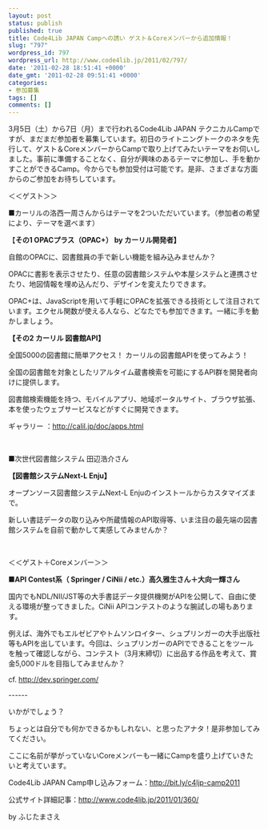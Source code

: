 ```yaml
---
layout: post
status: publish
published: true
title: Code4Lib JAPAN Campへの誘い ゲスト＆Coreメンバーから追加情報！
slug: "797"
wordpress_id: 797
wordpress_url: http://www.code4lib.jp/2011/02/797/
date: '2011-02-28 18:51:41 +0000'
date_gmt: '2011-02-28 09:51:41 +0000'
categories:
- 参加募集
tags: []
comments: []
---
```

<div class="section">
<p>3月5日（土）から7日（月）まで行われるCode4Lib JAPAN テクニカルCampですが、まだまだ参加者を募集しています。初日のライトニングトークのネタを先行して、ゲスト＆CoreメンバーからCampで取り上げてみたいテーマをお伺いしました。事前に準備することなく、自分が興味のあるテーマに参加し、手を動かすことができるCamp。今からでも参加受付は可能です。是非、さまざまな方面からのご参加をお待ちしています。</p>
<p>＜＜ゲスト＞＞</p>
<p>■カーリルの洛西一周さんからはテーマを2ついただいています。（参加者の希望により、テーマを選べます）</p>
<p>【<span style="font-weight:bold;">その1 OPACプラス（OPAC+） by カーリル開発者】</span></p>
<p>自館のOPACに、図書館員の手で新しい機能を組み込みませんか？</p>
<p>OPACに書影を表示させたり、任意の図書館システムや本屋システムと連携させたり、地図情報を埋め込んだり、デザインを変えたりできます。</p>
<p>OPAC+は、JavaScriptを用いて手軽にOPACを拡張できる技術として注目されています。エクセル関数が使える人なら、どなたでも参加できます。一緒に手を動かしましょう。</p>
<p><span style="font-weight:bold;">【その2 カーリル 図書館API】</span></p>
<p>全国5000の図書館に簡単アクセス！ カーリルの図書館APIを使ってみよう！</p>
<p>全国の図書館を対象としたリアルタイム蔵書検索を可能にするAPI群を開発者向けに提供します。</p>
<p>図書館検索機能を持つ、モバイルアプリ、地域ポータルサイト、ブラウザ拡張、本を使ったウェブサービスなどがすぐに開発できます。</p>
<p>ギャラリー ：<a href="http://calil.jp/doc/apps.html" target="_blank">http://calil.jp/doc/apps.html</a></p>
<p><br></p>
<p>■次世代図書館システム 田辺浩介さん</p>
<p><span style="font-weight:bold;">【図書館システムNext-L Enju】</span></p>
<p>オープンソース図書館システムNext-L Enjuのインストールからカスタマイズまで。</p>
<p>新しい書誌データの取り込みや所蔵情報のAPI取得等、いま注目の最先端の図書館システムを自前で動かして実感してみませんか？</p>
<p><br></p>
<p>＜＜ゲスト＋Coreメンバー＞＞</p>
<p><span style="font-weight:bold;">■API Contest系（ Springer / CiNii / etc.）高久雅生さん＋大向一輝さん</span></p>
<p>国内でもNDL/NII/JST等の大手書誌データ提供機関がAPIを公開して、自由に使える環境が整ってきました。CiNii APIコンテストのような腕試しの場もあります。</p>
<p>例えば、海外でもエルゼビアやトムソンロイター、シュプリンガーの大手出版社等もAPIを出しています。今回は、シュプリンガーのAPIでできることをツールを触って確認しながら、コンテスト（3月末締切）に出品する作品を考えて、賞金5,000ドルを目指してみませんか？</p>
<p>cf. <a href="http://dev.springer.com/" target="_blank">http://dev.springer.com/</a></p>
<p>------</p>
<p>いかがでしょう？</p>
<p>ちょっとは自分でも何かできるかもしれない、と思ったアナタ！是非参加してみてください。</p>
<p>ここに名前が挙がっていないCoreメンバーも一緒にCampを盛り上げていきたいと考えています。</p>
<p>Code4Lib JAPAN Camp申し込みフォーム：<a href="http://bit.ly/c4ljp-camp2011" target="_blank">http://bit.ly/c4ljp-camp2011</a></p>
<p>公式サイト詳細記事：<a href="http://www.code4lib.jp/2011/01/360/" target="_blank">http://www.code4lib.jp/2011/01/360/</a></p>
<p>by ふじたまさえ</p>
</div>
